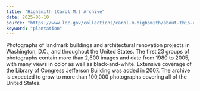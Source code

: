 ```yaml
---
title: "Highsmith (Carol M.) Archive"
date: 2025-06-10
source: "https://www.loc.gov/collections/carol-m-highsmith/about-this-collection/"
keyword: "plantation"
---
```


Photographs of landmark buildings and architectural renovation projects in Washington, D.C., and throughout the United States. The first 23 groups of photographs contain more than 2,500 images and date from 1980 to 2005, with many views in color as well as black-and-white. Extensive coverage of the Library of Congress Jefferson Building was added in 2007. The archive is expected to grow to more than 100,000 photographs covering all of the United States.

